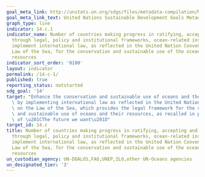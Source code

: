```yaml
---
goal_meta_link: http://unstats.un.org/sdgs/files/metadata-compilation/Metadata-Goal-14.pdf
goal_meta_link_text: United Nations Sustainable Development Goals Metadata (pdf 288kB)
graph_type: line
indicator: 14.c.1
indicator_name: Number of countries making progress in ratifying, accepting and implementing
  through legal, policy and institutional frameworks, ocean-related instruments that
  implement international law, as reflected in the United Nation Convention on the
  Law of the Sea, for the conservation and sustainable use of the oceans and their
  resources
indicator_sort_order: '0100'
layout: indicator
permalink: /14-c-1/
published: true
reporting_status: notstarted
sdg_goal: '14'
target: "Enhance the conservation and sustainable use of oceans and their resources\
  \ by implementing international law as reflected in the United Nations Convention\
  \ on the Law of the Sea, which provides the legal framework for the conservation\
  \ and sustainable use of oceans and their resources, as recalled in paragraph 158\
  \ of \u201CThe future we want\u201D"
target_id: 14.c
title: Number of countries making progress in ratifying, accepting and implementing
  through legal, policy and institutional frameworks, ocean-related instruments that
  implement international law, as reflected in the United Nation Convention on the
  Law of the Sea, for the conservation and sustainable use of the oceans and their
  resources
un_custodian_agency: UN-DOALOS,FAO,UNEP,ILO,other UN-Oceans agencies
un_designated_tier: '3'
---
```

